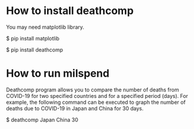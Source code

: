 # How to install deathcomp
You may need matplotlib library.

$ pip install matplotlib

$ pip install deathcomp

# How to run milspend
Deathcomp program allows you to compare the number of deaths from COVID-19 for two specified countries and for a specified period (days).
For example, the following command can be executed to graph the number of deaths due to COVID-19 in Japan and China for 30 days.

$ deathcomp Japan China 30
